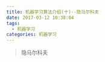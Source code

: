 ```yaml
---
title: 机器学习算法介绍(十)--隐马尔科夫
date: 2017-03-12 10:38:04
tags:
  - 机器学习
categories: 机器学习
---
```


<blockquote class="blockquote-center">隐马尔科夫</blockquote>

<!-- more -->

